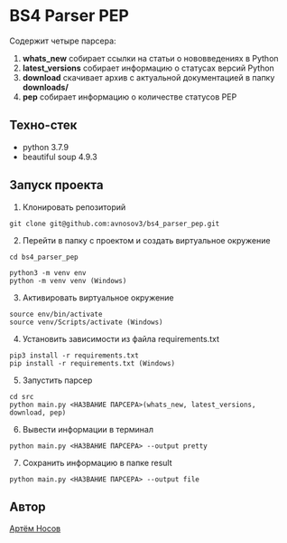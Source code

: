 # BS4 Parser PEP
Содержит четыре парсера:
1. **whats_new** собирает ссылки на статьи о нововведениях в Python    
2. **latest_versions** cобирает информацию о статусах версий Python    
3. **download** скачивает архив с актуальной документацией в папку **downloads/**    
4. **pep** собирает информацию о количестве статусов PEP 

## Техно-стек
* python 3.7.9
* beautiful soup 4.9.3

## Запуск проекта
1. Клонировать репозиторий
```
git clone git@github.com:avnosov3/bs4_parser_pep.git
```
2. Перейти в папку с проектом и создать виртуальное окружение
```
cd bs4_parser_pep
```
```
python3 -m venv env
python -m venv venv (Windows)
```
3. Активировать виртуальное окружение
```
source env/bin/activate
source venv/Scripts/activate (Windows)
```
4. Установить зависимости из файла requirements.txt
```
pip3 install -r requirements.txt
pip install -r requirements.txt (Windows)
```
5. Запустить парсер
```
cd src
python main.py <НАЗВАНИЕ ПАРСЕРА>(whats_new, latest_versions, download, pep)
```
6. Вывести информации в терминал
```
python main.py <НАЗВАНИЕ ПАРСЕРА> --output pretty
```
7. Cохранить информацию в папке result
```
python main.py <НАЗВАНИЕ ПАРСЕРА> --output file
```

## Автор
[Артём Носов](https://github.com/avnosov3)
